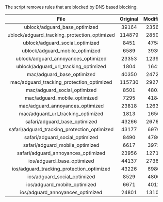 The script removes rules that are blocked by DNS based blocking.


| File | Original | Modified |
|:----:|:-----:|:-----:|
| ublock/adguard_base_optimized | 39164 | 23563 |
| ublock/adguard_tracking_protection_optimized | 114879 | 28500 |
| ublock/adguard_social_optimized | 8451 | 4758 |
| ublock/adguard_mobile_optimized | 6589 | 3939 |
| ublock/adguard_annoyances_optimized | 23353 | 12394 |
| ublock/adguard_url_tracking_optimized | 1804 | 1641 |
| mac/adguard_base_optimized | 40350 | 24723 |
| mac/adguard_tracking_protection_optimized | 115730 | 29278 |
| mac/adguard_social_optimized | 8501 | 4803 |
| mac/adguard_mobile_optimized | 7295 | 4184 |
| mac/adguard_annoyances_optimized | 23818 | 12632 |
| mac/adguard_url_tracking_optimized | 1813 | 1650 |
| safari/adguard_base_optimized | 43266 | 26760 |
| safari/adguard_tracking_protection_optimized | 43177 | 6970 |
| safari/adguard_social_optimized | 8490 | 4786 |
| safari/adguard_mobile_optimized | 6617 | 3972 |
| safari/adguard_annoyances_optimized | 23956 | 12712 |
| ios/adguard_base_optimized | 44137 | 27368 |
| ios/adguard_tracking_protection_optimized | 43226 | 6980 |
| ios/adguard_social_optimized | 8529 | 4806 |
| ios/adguard_mobile_optimized | 6671 | 4012 |
| ios/adguard_annoyances_optimized | 24801 | 13103 |